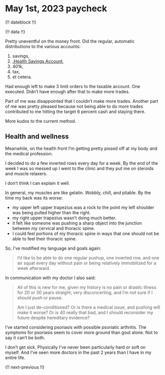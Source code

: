 # May 1st, 2023 paycheck

{!! dateblock !!}

{!! data !!}

Pretty uneventful on the money front. Did the regular, automatic distributions to the various accounts:

1. savings,
2. [.Health Savings Account](HSA),
3. 401k,
4. tax,
5. et cetera.

Had enough left to make 3 limit orders to the taxable account. One executed. Didn’t have enough after that to make more trades.

Part of me was disappointed that I couldn’t make more trades. Another part of me was pretty pleased because not being able to do more trades contributed to me hitting the target 6 percent cash and staying there.

More kudos to the current method.

## Health and wellness

Meanwhile, on the health front I’m getting pretty pissed off at my body and the medical profession.

I decided to do a few inverted rows every day for a week. By the end of the week I was so messed up I went to the clinic and they put me on steroids and muscle relaxers.

I don’t think I can explain it well.

In general, my muscles are like gelatin. Wobbly, chill, and pliable. By the time my back was its worse:

- my upper left upper trapezius was a rock to the point my left shoulder was being pulled higher than the right. 
- my right upper trapezius wasn’t doing much better.
- it felt like someone was pushing a sharp object into the junction between my cervical and thoracic spine.
- I could feel portions of my thoracic spine in ways that one should not be able to feel their thoracic spine.

So, I’ve modified my language and goals again:

> I’d like to be able to do one regular pushup, one inverted row, and one air squat every day without pain or being relatively immobilized for a week afterward.

In communication with my doctor I also said:

> All of this is new for me, given my history is no pain or drastic illness for 20 or 30 years straight; very disconcerting, and I’m not sure if I should push or pause.
>
> Am I just de-conditioned? Or is there a medical issue, and pushing will make it worse? Or is 40 really that bad, and I should reconsider my future despite hereditary evidence?

I’ve started considering psoriasis with possible psoriatic arthritis. The symptoms for psoriasis seem to cover more ground than gout alone. Not to say it can’t be both.

I don’t get sick. Physically I’ve never been particularly hard or soft on myself. And I’ve seen more doctors in the past 2 years than I have in my entire life.

{!! next-previous !!}
